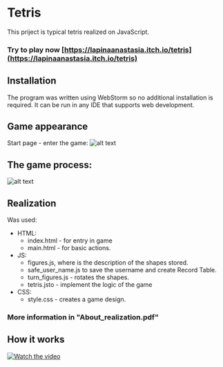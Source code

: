 # Tetris

This priject is typical tetris realized on JavaScript.

### Try to play now [https://lapinaanastasia.itch.io/tetris](https://lapinaanastasia.itch.io/tetris)

## Installation

The program was written using WebStorm so no additional installation is required. It can be run in any IDE that supports web development.

## Game appearance

Start page - enter the game:
![alt text](https://i.ibb.co/mvpPKZ8/entry.png)

## The game process:
![alt text](https://i.ibb.co/frRgBhV/playing.png)


## Realization
Was used:
* HTML: 
  * index.html - for entry in game 
  * main.html - for basic actions. 
* JS: 
  * figures.js, where is the description of the shapes stored. 
  * safe_user_name.js to save the username and create Record Table.
  * turn_figures.js - rotates the shapes.
  * tetris.jsto - implement the logic of the game
* CSS:
  * style.css - creates a game design.
  
### More information in "About_realization.pdf"




## How it works

[![Watch the video](https://i.ibb.co/frRgBhV/playing.png)](https://youtu.be/eZtR4xt-p0M)
